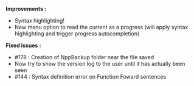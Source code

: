 **Improvements :**

- Syntax highlighting!
- New menu option to read the current as a progress (will apply syntax highlighting and trigger progress autocompletion)

**Fixed issues :**

- #178 : Creation of NppBackup folder near the file saved
- Now try to show the version log to the user until it has actually been seen
- #144 : Syntax definition error on Function Foward sentences
